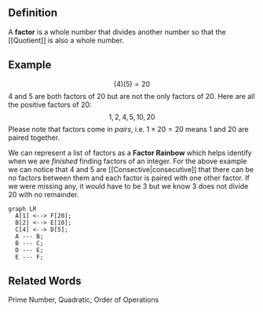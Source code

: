 ## Definition

A **factor** is a whole number that divides another number so that the [[Quotient]] is also a whole number.

## Example

$$(4)(5)=20$$
$4$ and $5$ are both factors of 20 but are not the only factors of 20. Here are all the positive factors of 20:
$$1,2,4,5,10,20$$
Please note that factors come in *pairs*, i.e. $1\times20=20$ means $1$ and $20$ are paired together.

We can represent a list of factors as a **Factor Rainbow** which helps identify when we are *finished* finding factors of an integer. For the above example we can notice that 4 and 5 are [[Consective|consecutive]] that there can be no factors between them and each factor is paired with one other factor. If we were missing any, it would have to be 3 but we know 3 does not divide 20 with no remainder.

```mermaid
graph LR
  A[1] <--> F[20];
  B[2] <--> E[10];
  C[4] <--> D[5];
  A --- B;
  B --- C;
  D --- E;
  E --- F;
```

## Related Words

Prime Number, Quadratic, Order of Operations